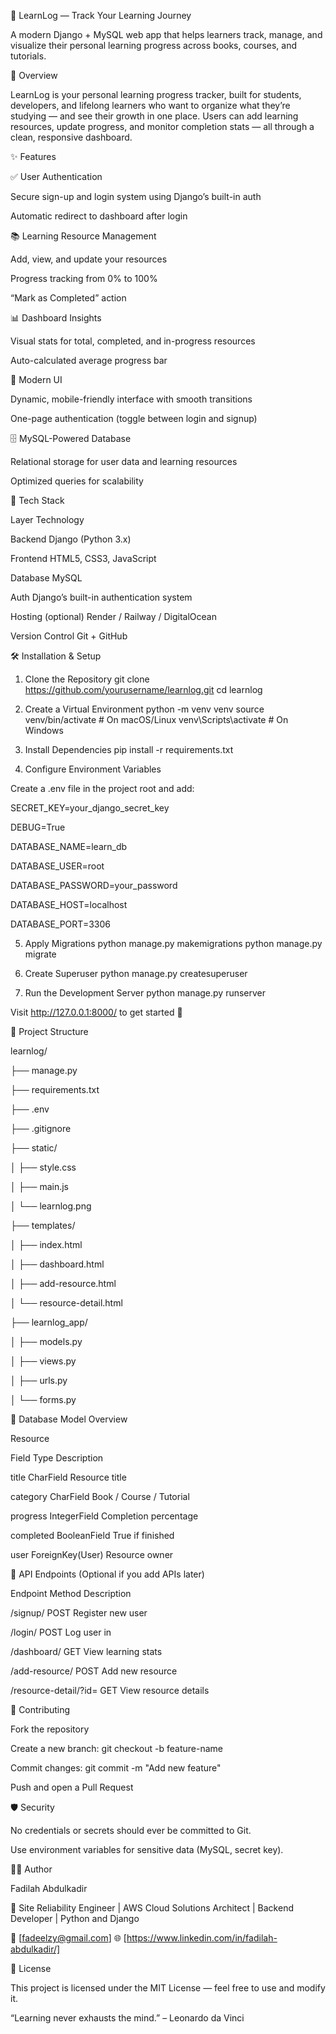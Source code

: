 🌱 LearnLog — Track Your Learning Journey

A modern Django + MySQL web app that helps learners track, manage, and visualize their personal learning progress across books, courses, and tutorials.



🚀 Overview

LearnLog is your personal learning progress tracker, built for students, developers, and lifelong learners who want to organize what they’re studying — and see their growth in one place.
Users can add learning resources, update progress, and monitor completion stats — all through a clean, responsive dashboard.

✨ Features

✅ User Authentication


Secure sign-up and login system using Django’s built-in auth

Automatic redirect to dashboard after login


📚 Learning Resource Management


Add, view, and update your resources

Progress tracking from 0% to 100%

“Mark as Completed” action


📊 Dashboard Insights


Visual stats for total, completed, and in-progress resources

Auto-calculated average progress bar


🧭 Modern UI


Dynamic, mobile-friendly interface with smooth transitions

One-page authentication (toggle between login and signup)


🗄️ MySQL-Powered Database


Relational storage for user data and learning resources

Optimized queries for scalability


🧩 Tech Stack

Layer	Technology

Backend	Django (Python 3.x)

Frontend	HTML5, CSS3, JavaScript

Database	MySQL

Auth	Django’s built-in authentication system

Hosting (optional)	Render / Railway / DigitalOcean

Version Control	Git + GitHub

🛠️ Installation & Setup

1. Clone the Repository
git clone https://github.com/yourusername/learnlog.git
cd learnlog

2. Create a Virtual Environment
python -m venv venv
source venv/bin/activate   # On macOS/Linux
venv\Scripts\activate      # On Windows

3. Install Dependencies
pip install -r requirements.txt

4. Configure Environment Variables

Create a .env file in the project root and add:

SECRET_KEY=your_django_secret_key

DEBUG=True

DATABASE_NAME=learn_db

DATABASE_USER=root

DATABASE_PASSWORD=your_password

DATABASE_HOST=localhost

DATABASE_PORT=3306


5. Apply Migrations
python manage.py makemigrations
python manage.py migrate

6. Create Superuser
python manage.py createsuperuser

7. Run the Development Server
python manage.py runserver


Visit http://127.0.0.1:8000/
 to get started 🚀

🧠 Project Structure

learnlog/

├── manage.py

├── requirements.txt

├── .env

├── .gitignore

├── static/

│   ├── style.css

│   ├── main.js

│   └── learnlog.png

├── templates/

│   ├── index.html

│   ├── dashboard.html

│   ├── add-resource.html

│   └── resource-detail.html

├── learnlog_app/

│   ├── models.py

│   ├── views.py

│   ├── urls.py

│   └── forms.py


	
	
🧮 Database Model Overview

Resource

Field	Type	Description

title	CharField	Resource title

category	CharField	Book / Course / Tutorial

progress	IntegerField	Completion percentage

completed	BooleanField	True if finished

user	ForeignKey(User)	Resource owner

🧩 API Endpoints (Optional if you add APIs later)

Endpoint	Method	Description

/signup/	POST	Register new user

/login/	POST	Log user in

/dashboard/	GET	View learning stats

/add-resource/	POST	Add new resource

/resource-detail/?id=<id>	GET	View resource details


🤝 Contributing

Fork the repository

Create a new branch: git checkout -b feature-name

Commit changes: git commit -m "Add new feature"

Push and open a Pull Request

🛡️ Security

No credentials or secrets should ever be committed to Git.

Use environment variables for sensitive data (MySQL, secret key).


🧑‍💻 Author

Fadilah Abdulkadir

💼 Site Reliability Engineer | AWS Cloud Solutions Architect | Backend Developer | Python and Django

📧 [fadeelzy@gmail.com] 
🌐 [https://www.linkedin.com/in/fadilah-abdulkadir/]

📜 License

This project is licensed under the MIT License — feel free to use and modify it.



“Learning never exhausts the mind.” – Leonardo da Vinci

